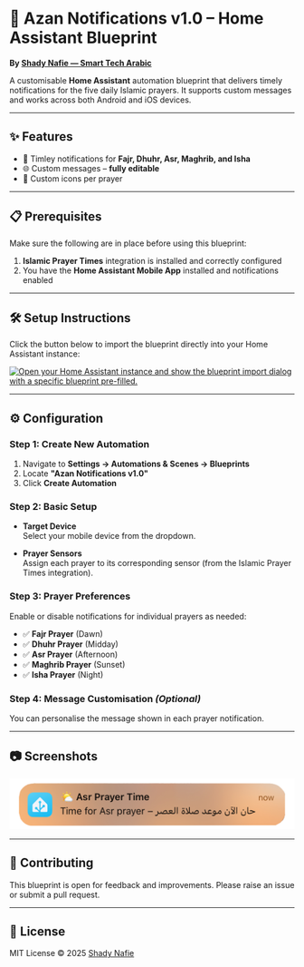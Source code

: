 # 🕌 Azan Notifications v1.0 – Home Assistant Blueprint

**By [Shady Nafie — Smart Tech Arabic](https://smarttecharabic.com)**

A customisable **Home Assistant** automation blueprint that delivers timely notifications for the five daily Islamic prayers. It supports custom messages and works across both Android and iOS devices.

---

## ✨ Features

- 🔔 Timley notifications for **Fajr, Dhuhr, Asr, Maghrib, and Isha**
- 🌐 Custom messages – **fully editable**
- 🎨 Custom icons per prayer

---

## 📋 Prerequisites

Make sure the following are in place before using this blueprint:

1. **Islamic Prayer Times** integration is installed and correctly configured
2. You have the **Home Assistant Mobile App** installed and notifications enabled

---

## 🛠️ Setup Instructions

Click the button below to import the blueprint directly into your Home Assistant instance:

[![Open your Home Assistant instance and show the blueprint import dialog with a specific blueprint pre-filled.](https://my.home-assistant.io/badges/blueprint_import.svg)](https://my.home-assistant.io/redirect/blueprint_import/?blueprint_url=https%3A%2F%2Fgithub.com%2Fshadynafie%2FAzanNotification%2Fblob%2Fmain%2Fblueprints%2Fautomation%2Fshadynafie%2Fazan_notifications.yaml)

---

## ⚙️ Configuration

### Step 1: Create New Automation

1. Navigate to **Settings → Automations & Scenes → Blueprints**
2. Locate **"Azan Notifications v1.0"**
3. Click **Create Automation**

### Step 2: Basic Setup

- **Target Device**  
  Select your mobile device from the dropdown.

- **Prayer Sensors**  
  Assign each prayer to its corresponding sensor (from the Islamic Prayer Times integration).

### Step 3: Prayer Preferences

Enable or disable notifications for individual prayers as needed:

- ✅ **Fajr Prayer** (Dawn)  
- ✅ **Dhuhr Prayer** (Midday)  
- ✅ **Asr Prayer** (Afternoon)  
- ✅ **Maghrib Prayer** (Sunset)  
- ✅ **Isha Prayer** (Night)


### Step 4: Message Customisation *(Optional)*

You can personalise the message shown in each prayer notification.

---

## 📷 Screenshots

![Preview](https://github.com/shadynafie/AzanNotification/blob/main/assets/mobile-notofication-preview.png)

---

## 🤝 Contributing

This blueprint is open for feedback and improvements. Please raise an issue or submit a pull request.

---

## 📜 License

MIT License © 2025 [Shady Nafie](https://smarttecharabic.com)
